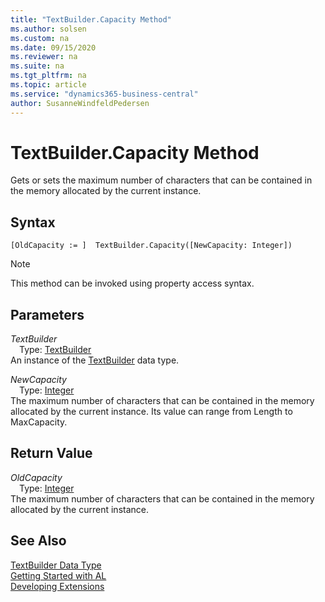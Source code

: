 ```yaml
---
title: "TextBuilder.Capacity Method"
ms.author: solsen
ms.custom: na
ms.date: 09/15/2020
ms.reviewer: na
ms.suite: na
ms.tgt_pltfrm: na
ms.topic: article
ms.service: "dynamics365-business-central"
author: SusanneWindfeldPedersen
---
```

[//]: # (START>DO_NOT_EDIT)
[//]: # (IMPORTANT:Do not edit any of the content between here and the END>DO_NOT_EDIT.)
[//]: # (Any modifications should be made in the .xml files in the ModernDev repo.)
# TextBuilder.Capacity Method
Gets or sets the maximum number of characters that can be contained in the memory allocated by the current instance.


## Syntax
```
[OldCapacity := ]  TextBuilder.Capacity([NewCapacity: Integer])
```
> [!NOTE]  
> This method can be invoked using property access syntax.  
## Parameters
*TextBuilder*  
&emsp;Type: [TextBuilder](textbuilder-data-type.md)  
An instance of the [TextBuilder](textbuilder-data-type.md) data type.  

*NewCapacity*  
&emsp;Type: [Integer](../integer/integer-data-type.md)  
The maximum number of characters that can be contained in the memory allocated by the current instance. Its value can range from Length to MaxCapacity.  


## Return Value
*OldCapacity*  
&emsp;Type: [Integer](../integer/integer-data-type.md)  
The maximum number of characters that can be contained in the memory allocated by the current instance.  


[//]: # (IMPORTANT: END>DO_NOT_EDIT)
## See Also
[TextBuilder Data Type](textbuilder-data-type.md)  
[Getting Started with AL](../../devenv-get-started.md)  
[Developing Extensions](../../devenv-dev-overview.md)